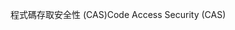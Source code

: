 <span data-ttu-id="701c0-101">程式碼存取安全性 (CAS)</span><span class="sxs-lookup"><span data-stu-id="701c0-101">Code Access Security (CAS)</span></span>